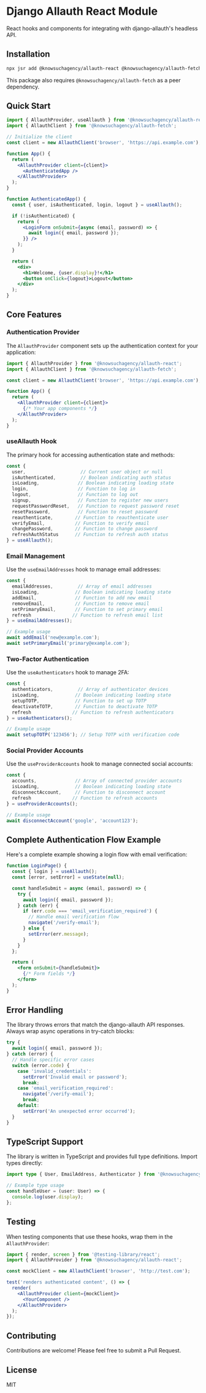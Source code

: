 # Django Allauth React Module

React hooks and components for integrating with django-allauth's headless API.

## Installation

```bash
npx jsr add @knowsuchagency/allauth-react @knowsuchagency/allauth-fetch
```

This package also requires `@knowsuchagency/allauth-fetch` as a peer dependency.

## Quick Start

```jsx
import { AllauthProvider, useAllauth } from '@knowsuchagency/allauth-react';
import { AllauthClient } from '@knowsuchagency/allauth-fetch';

// Initialize the client
const client = new AllauthClient('browser', 'https://api.example.com');

function App() {
  return (
    <AllauthProvider client={client}>
      <AuthenticatedApp />
    </AllauthProvider>
  );
}

function AuthenticatedApp() {
  const { user, isAuthenticated, login, logout } = useAllauth();

  if (!isAuthenticated) {
    return (
      <LoginForm onSubmit={async (email, password) => {
        await login({ email, password });
      }} />
    );
  }

  return (
    <div>
      <h1>Welcome, {user.display}!</h1>
      <button onClick={logout}>Logout</button>
    </div>
  );
}
```

## Core Features

### Authentication Provider

The `AllauthProvider` component sets up the authentication context for your application:

```jsx
import { AllauthProvider } from '@knowsuchagency/allauth-react';
import { AllauthClient } from '@knowsuchagency/allauth-fetch';

const client = new AllauthClient('browser', 'https://api.example.com');

function App() {
  return (
    <AllauthProvider client={client}>
      {/* Your app components */}
    </AllauthProvider>
  );
}
```

### useAllauth Hook

The primary hook for accessing authentication state and methods:

```jsx
const {
  user,                    // Current user object or null
  isAuthenticated,         // Boolean indicating auth status
  isLoading,              // Boolean indicating loading state
  login,                  // Function to log in
  logout,                 // Function to log out
  signup,                 // Function to register new users
  requestPasswordReset,   // Function to request password reset
  resetPassword,          // Function to reset password
  reauthenticate,        // Function to reauthenticate user
  verifyEmail,           // Function to verify email
  changePassword,        // Function to change password
  refreshAuthStatus      // Function to refresh auth status
} = useAllauth();
```

### Email Management

Use the `useEmailAddresses` hook to manage email addresses:

```jsx
const {
  emailAddresses,         // Array of email addresses
  isLoading,             // Boolean indicating loading state
  addEmail,              // Function to add new email
  removeEmail,           // Function to remove email
  setPrimaryEmail,       // Function to set primary email
  refresh               // Function to refresh email list
} = useEmailAddresses();

// Example usage
await addEmail('new@example.com');
await setPrimaryEmail('primary@example.com');
```

### Two-Factor Authentication

Use the `useAuthenticators` hook to manage 2FA:

```jsx
const {
  authenticators,         // Array of authenticator devices
  isLoading,             // Boolean indicating loading state
  setupTOTP,             // Function to set up TOTP
  deactivateTOTP,        // Function to deactivate TOTP
  refresh               // Function to refresh authenticators
} = useAuthenticators();

// Example usage
await setupTOTP('123456'); // Setup TOTP with verification code
```

### Social Provider Accounts

Use the `useProviderAccounts` hook to manage connected social accounts:

```jsx
const {
  accounts,              // Array of connected provider accounts
  isLoading,             // Boolean indicating loading state
  disconnectAccount,     // Function to disconnect account
  refresh               // Function to refresh accounts
} = useProviderAccounts();

// Example usage
await disconnectAccount('google', 'account123');
```

## Complete Authentication Flow Example

Here's a complete example showing a login flow with email verification:

```jsx
function LoginPage() {
  const { login } = useAllauth();
  const [error, setError] = useState(null);

  const handleSubmit = async (email, password) => {
    try {
      await login({ email, password });
    } catch (err) {
      if (err.code === 'email_verification_required') {
        // Handle email verification flow
        navigate('/verify-email');
      } else {
        setError(err.message);
      }
    }
  };

  return (
    <form onSubmit={handleSubmit}>
      {/* Form fields */}
    </form>
  );
}
```

## Error Handling

The library throws errors that match the django-allauth API responses. Always wrap async operations in try-catch blocks:

```jsx
try {
  await login({ email, password });
} catch (error) {
  // Handle specific error cases
  switch (error.code) {
    case 'invalid_credentials':
      setError('Invalid email or password');
      break;
    case 'email_verification_required':
      navigate('/verify-email');
      break;
    default:
      setError('An unexpected error occurred');
  }
}
```

## TypeScript Support

The library is written in TypeScript and provides full type definitions. Import types directly:

```typescript
import type { User, EmailAddress, Authenticator } from '@knowsuchagency/allauth-react';

// Example type usage
const handleUser = (user: User) => {
  console.log(user.display);
};
```

## Testing

When testing components that use these hooks, wrap them in the `AllauthProvider`:

```jsx
import { render, screen } from '@testing-library/react';
import { AllauthProvider } from '@knowsuchagency/allauth-react';

const mockClient = new AllauthClient('browser', 'http://test.com');

test('renders authenticated content', () => {
  render(
    <AllauthProvider client={mockClient}>
      <YourComponent />
    </AllauthProvider>
  );
});
```

## Contributing

Contributions are welcome! Please feel free to submit a Pull Request.

## License

MIT
